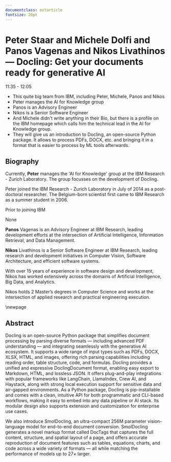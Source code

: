 ```yaml
---
documentclass: extarticle
fontsize: 20pt
---
```


# Peter Staar and Michele Dolfi and Panos Vagenas and Nikos Livathinos — Docling: Get your documents ready for generative AI

11:35 - 12:05

 * This quite big team from IBM, including Peter, Michele, Panos and Nikos
 * Peter manages the AI for Knowledge group
 * Panos is an Advisory Engineer
 * Nikos is a Senior Software Engineer
 * And Michele didn't write anything in their Bio, but there is a profile on
   the IBM homepage which calls him the technical lead in the AI for Knowledge
   group.
 * They will give us an introduction to Docling, an open-source Python package.
   It allows to process PDFs, DOCX, etc. and bringing it in a format that is
   easier to process by ML tools afterwards.

## Biography

Currently, **Peter** manages the 'AI for Knowledge' group at the IBM Research - Zurich Laboratory. The group focusses on the development of Docling. 

Peter joined the IBM Research - Zurich Laboratory in July of 2014 as a post-doctoral researcher. The Belgium-born scientist first came to IBM Research as a summer student in 2006.

Prior to joining IBM

None

**Panos** Vagenas is an Advisory Engineer at IBM Research, leading development efforts at the intersection of Artificial Intelligence, Information Retrieval, and Data Management.

**Nikos** Livathinos is a Senior Software Engineer at IBM Research, leading research and development initiatives in Computer Vision, Software Architecture, and efficient software systems.

With over 15 years of experience in software design and development, Nikos has worked extensively across the domains of Artificial Intelligence, Big Data, and Analytics.

Nikos holds 2 Master’s degrees in Computer Science and works at the intersection of applied research and practical engineering execution.

\newpage

## Abstract

Docling is an open-source Python package that simplifies document processing by parsing diverse formats — including advanced PDF understanding — and integrating seamlessly with the generative AI ecosystem. It supports a wide range of input types such as PDFs, DOCX, XLSX, HTML, and images, offering rich parsing capabilities including reading order, table structure, code, and formulas. Docling provides a unified and expressive DoclingDocument format, enabling easy export to Markdown, HTML, and lossless JSON. It offers plug-and-play integrations with popular frameworks like LangChain, LlamaIndex, Crew AI, and Haystack, along with strong local execution support for sensitive data and air-gapped environments. As a Python package, Docling is pip-installable and comes with a clean, intuitive API for both programmatic and CLI-based workflows, making it easy to embed into any data pipeline or AI stack. Its modular design also supports extension and customization for enterprise use cases.

We also introduce SmolDocling, an ultra-compact 256M parameter vision-language model for end-to-end document conversion. SmolDocling generates a novel markup format called DocTags that captures the full content, structure, and spatial layout of a page, and offers accurate reproduction of document features such as tables, equations, charts, and code across a wide variety of formats — all while matching the performance of models up to 27× larger.
